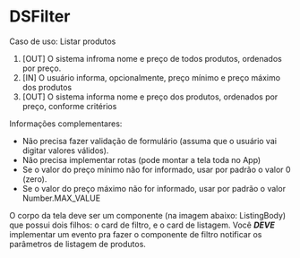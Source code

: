 # DSFilter

Caso de uso: Listar produtos

1. [OUT] O sistema infroma nome e preço de todos produtos, ordenados por preço.
2. [IN] O usuário informa, opcionalmente, preço mínimo e preço máximo dos produtos
3. [OUT] O sistema informa nome e preço dos produtos, ordenados por preço, conforme critérios

Informações complementares:

- Não precisa fazer validação de formulário (assuma que o usuário vai digitar valores válidos).
- Não precisa implementar rotas (pode montar a tela toda no App)
- Se o valor do preço mínimo não for informado, usar por padrão o valor 0 (zero).
- Se o valor do preço máximo não for informado, usar por padrão o valor Number.MAX_VALUE

O corpo da tela deve ser um componente (na imagem abaixo: ListingBody) que possui dois filhos: o card de filtro, e o card de listagem.
Você ***DEVE*** implementar um evento pra fazer o componente de filtro notificar os parâmetros de listagem de produtos.
